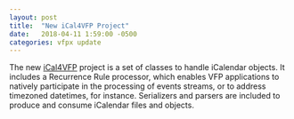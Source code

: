 ```yaml
---
layout: post
title:  "New iCal4VFP Project"
date:   2018-04-11 1:59:00 -0500
categories: vfpx update
---
```


The new [iCal4VFP](https://bitbucket.org/atlopes/ical4vfp) project is a set of classes to handle iCalendar objects. It includes a Recurrence Rule processor, which enables VFP applications to natively participate in the processing of events streams, or to address timezoned datetimes, for instance. Serializers and parsers are included to produce and consume iCalendar files and objects.